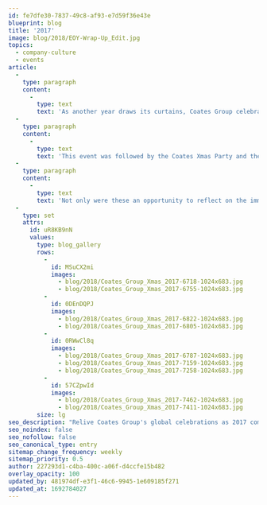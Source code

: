 ```yaml
---
id: fe7dfe30-7837-49c8-af93-e7d59f36e43e
blueprint: blog
title: '2017'
image: blog/2018/EOY-Wrap-Up_Edit.jpg
topics:
  - company-culture
  - events
article:
  -
    type: paragraph
    content:
      -
        type: text
        text: 'As another year draws its curtains, Coates Group celebrated the end of 2017 with a huge Global Wrap Up. Although the End of Year Presentation was held at Coates Headquarters in Sydney’s very own, Australian National Maritime Museum, the General Managers of each global office were flown in to join.'
  -
    type: paragraph
    content:
      -
        type: text
        text: 'This event was followed by the Coates Xmas Party and the crew was able to wind down at the Vaucluse Yacht Club. There was no better way to celebrate the end of an eventful year as our Coates Crew partied the night away!'
  -
    type: paragraph
    content:
      -
        type: text
        text: 'Not only were these an opportunity to reflect on the immense growth and achievements over the past year, the company was able to anticipate the endless opportunity that awaits in the upcoming year. Bring it on, 2018!'
  -
    type: set
    attrs:
      id: uR8KB9nN
      values:
        type: blog_gallery
        rows:
          -
            id: MSuCX2mi
            images:
              - blog/2018/Coates_Group_Xmas_2017-6718-1024x683.jpg
              - blog/2018/Coates_Group_Xmas_2017-6755-1024x683.jpg
          -
            id: 0DEnDQPJ
            images:
              - blog/2018/Coates_Group_Xmas_2017-6822-1024x683.jpg
              - blog/2018/Coates_Group_Xmas_2017-6805-1024x683.jpg
          -
            id: 0RWwCl8q
            images:
              - blog/2018/Coates_Group_Xmas_2017-6787-1024x683.jpg
              - blog/2018/Coates_Group_Xmas_2017-7159-1024x683.jpg
              - blog/2018/Coates_Group_Xmas_2017-7258-1024x683.jpg
          -
            id: 57CZpwId
            images:
              - blog/2018/Coates_Group_Xmas_2017-7462-1024x683.jpg
              - blog/2018/Coates_Group_Xmas_2017-7411-1024x683.jpg
        size: lg
seo_description: "Relive Coates Group's global celebrations as 2017 comes to a close. From Sydney's iconic venues to reflecting on milestones and looking ahead to 2018. Read on!"
seo_noindex: false
seo_nofollow: false
seo_canonical_type: entry
sitemap_change_frequency: weekly
sitemap_priority: 0.5
author: 227293d1-c4ba-400c-a06f-d4ccfe15b482
overlay_opacity: 100
updated_by: 481974df-e3f1-46c6-9945-1e609185f271
updated_at: 1692784027
---
```

